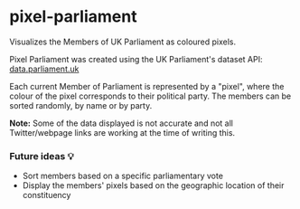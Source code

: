 # pixel-parliament
Visualizes the Members of UK Parliament as coloured pixels.

Pixel Parliament was created using the UK Parliament's dataset API: [data.parliament.uk](http://www.data.parliament.uk/)

Each current Member of Parliament is represented by a "pixel", where the colour of the pixel corresponds to their political party.
The members can be sorted randomly, by name or by party.

**Note:** Some of the data displayed is not accurate and not all Twitter/webpage links are working at the time of writing this.

### Future ideas 💡

- Sort members based on a specific parliamentary vote
- Display the members' pixels based on the geographic location of their constituency
